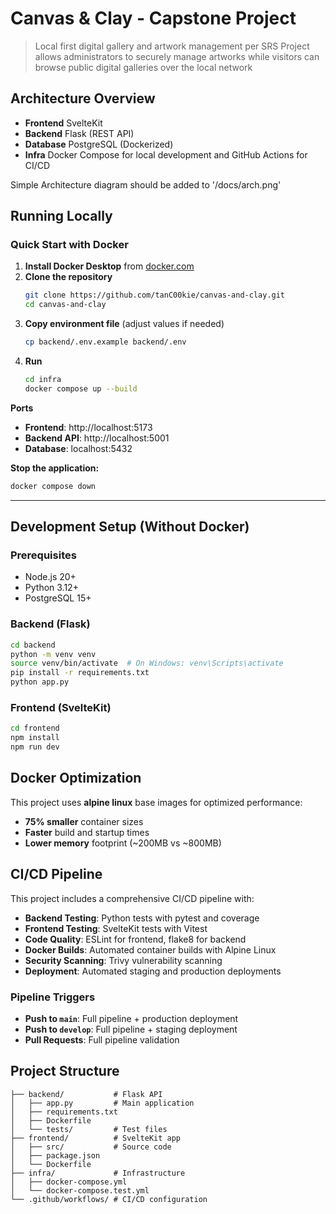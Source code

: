 # Canvas & Clay - Capstone Project 
> Local first digital gallery and artwork management per SRS
> Project allows administrators to securely manage artworks while visitors can browse public digital galleries over the local network 

## Architecture Overview 
- **Frontend** SvelteKit
- **Backend**  Flask (REST API)
- **Database** PostgreSQL (Dockerized)
- **Infra**    Docker Compose for local development and GitHub Actions for CI/CD

Simple Architecture diagram should be added to '/docs/arch.png'

## Running Locally

### Quick Start with Docker 
1. **Install Docker Desktop** from [docker.com](https://www.docker.com/products/docker-desktop/)
2. **Clone the repository**
   ```bash
   git clone https://github.com/tanC00kie/canvas-and-clay.git
   cd canvas-and-clay
   ```
3. **Copy environment file** (adjust values if needed)
   ```bash
   cp backend/.env.example backend/.env
   ```
4. **Run**
   ```bash
   cd infra
   docker compose up --build
   ```

**Ports**
- **Frontend**: http://localhost:5173
- **Backend API**: http://localhost:5001
- **Database**: localhost:5432

**Stop the application:**
```bash
docker compose down
```

---

## Development Setup (Without Docker)

### Prerequisites
- Node.js 20+
- Python 3.12+
- PostgreSQL 15+

### Backend (Flask)
```bash
cd backend
python -m venv venv
source venv/bin/activate  # On Windows: venv\Scripts\activate
pip install -r requirements.txt
python app.py
```

### Frontend (SvelteKit)
```bash
cd frontend
npm install
npm run dev
```

## Docker Optimization

This project uses **alpine linux** base images for optimized performance:
- **75% smaller** container sizes
- **Faster** build and startup times
- **Lower memory** footprint (~200MB vs ~800MB)

## CI/CD Pipeline

This project includes a comprehensive CI/CD pipeline with:

- **Backend Testing**: Python tests with pytest and coverage
- **Frontend Testing**: SvelteKit tests with Vitest
- **Code Quality**: ESLint for frontend, flake8 for backend
- **Docker Builds**: Automated container builds with Alpine Linux
- **Security Scanning**: Trivy vulnerability scanning
- **Deployment**: Automated staging and production deployments

### Pipeline Triggers
- **Push to `main`**: Full pipeline + production deployment
- **Push to `develop`**: Full pipeline + staging deployment  
- **Pull Requests**: Full pipeline validation

## Project Structure
```
├── backend/           # Flask API
│   ├── app.py         # Main application
│   ├── requirements.txt
│   ├── Dockerfile
│   └── tests/         # Test files
├── frontend/          # SvelteKit app
│   ├── src/           # Source code
│   ├── package.json
│   └── Dockerfile
├── infra/             # Infrastructure
│   ├── docker-compose.yml
│   └── docker-compose.test.yml
└── .github/workflows/ # CI/CD configuration
```